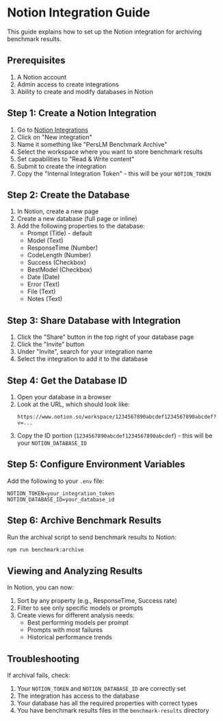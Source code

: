# Notion Integration Guide

This guide explains how to set up the Notion integration for archiving benchmark results.

## Prerequisites

1. A Notion account
2. Admin access to create integrations
3. Ability to create and modify databases in Notion

## Step 1: Create a Notion Integration

1. Go to [Notion Integrations](https://www.notion.so/my-integrations)
2. Click on "New integration"
3. Name it something like "PersLM Benchmark Archive"
4. Select the workspace where you want to store benchmark results
5. Set capabilities to "Read & Write content"
6. Submit to create the integration
7. Copy the "Internal Integration Token" - this will be your `NOTION_TOKEN`

## Step 2: Create the Database

1. In Notion, create a new page
2. Create a new database (full page or inline)
3. Add the following properties to the database:
   - Prompt (Title) - default
   - Model (Text)
   - ResponseTime (Number)
   - CodeLength (Number)
   - Success (Checkbox)
   - BestModel (Checkbox)
   - Date (Date)
   - Error (Text)
   - File (Text)
   - Notes (Text)

## Step 3: Share Database with Integration

1. Click the "Share" button in the top right of your database page
2. Click the "Invite" button
3. Under "Invite", search for your integration name
4. Select the integration to add it to the database

## Step 4: Get the Database ID

1. Open your database in a browser
2. Look at the URL, which should look like:
   ```
   https://www.notion.so/workspace/1234567890abcdef1234567890abcdef?v=...
   ```
3. Copy the ID portion (`1234567890abcdef1234567890abcdef`) - this will be your `NOTION_DATABASE_ID`

## Step 5: Configure Environment Variables

Add the following to your `.env` file:

```
NOTION_TOKEN=your_integration_token
NOTION_DATABASE_ID=your_database_id
```

## Step 6: Archive Benchmark Results

Run the archival script to send benchmark results to Notion:

```bash
npm run benchmark:archive
```

## Viewing and Analyzing Results

In Notion, you can now:

1. Sort by any property (e.g., ResponseTime, Success rate)
2. Filter to see only specific models or prompts
3. Create views for different analysis needs:
   - Best performing models per prompt
   - Prompts with most failures
   - Historical performance trends

## Troubleshooting

If archival fails, check:

1. Your `NOTION_TOKEN` and `NOTION_DATABASE_ID` are correctly set
2. The integration has access to the database
3. Your database has all the required properties with correct types
4. You have benchmark results files in the `benchmark-results` directory 